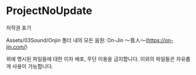 # ProjectNoUpdate

저작권 표기

Assets/03Sound/Onjin 폴더 내의 모든 음원: On-Jin ～音人～(https://on-jin.com/)

위에 명시된 파일들에 대한 이차 배포, 무단 이용을 금지합니다.
이외의 파일들은 자유롭게 사용이 가능합니다.
